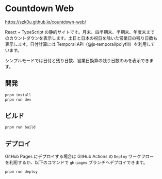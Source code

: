 # Countdown Web

https://szk0u.github.io/countdown-web/

React + TypeScript の静的サイトです。月末、四半期末、半期末、年度末までのカウントダウンを表示します。土日と日本の祝日を除いた営業日の残り日数も表示します。日付計算には Temporal API（@js-temporal/polyfill）を利用しています。

シンプルモードでは日付と残り日数、営業日換算の残り日数のみを表示できます。

## 開発

```sh
pnpm install
pnpm run dev
```

## ビルド

```sh
pnpm run build
```

## デプロイ

GitHub Pages にデプロイする場合は GitHub Actions の `Deploy` ワークフローを利用するか、以下のコマンドで `gh-pages` ブランチへデプロイできます。

```sh
pnpm run deploy
```
